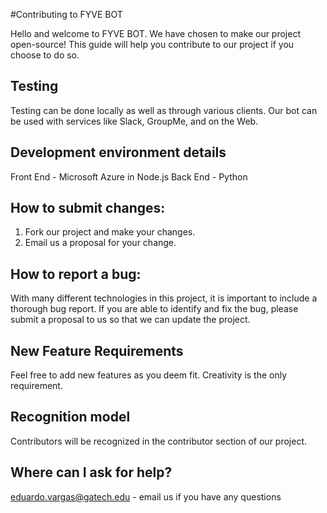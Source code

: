 #Contributing to FYVE BOT

Hello and welcome to FYVE BOT. We have chosen to make our project open-source! This guide will help you contribute to our project if you choose to do so.

## Testing
Testing can be done locally as well as through various clients. Our bot can be used with services like Slack, GroupMe, and on the Web.

## Development environment details
Front End - Microsoft Azure in Node.js
Back End - Python

## How to submit changes:
1. Fork our project and make your changes.
2. Email us a proposal for your change.

## How to report a bug:
With many different technologies in this project, it is important to include a thorough bug report. If you are able to identify and fix the bug, please submit a proposal to us so that we can update the project.

## New Feature Requirements
Feel free to add new features as you deem fit. Creativity is the only requirement.

## Recognition model
Contributors will be recognized in the contributor section of our project.

## Where can I ask for help?
eduardo.vargas@gatech.edu - email us if you have any questions
